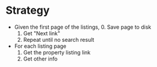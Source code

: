 # Strategy
* Given the first page of the listings,
  0. Save page to disk
  1. Get "Next link"
  2. Repeat until no search result
* For each listing page
  1. Get the property listing link
  2. Get other info
